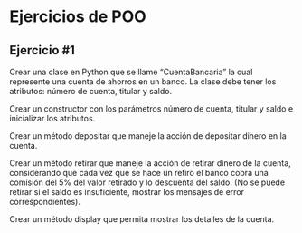 # Ejercicios de POO
## Ejercicio #1
Crear una clase en Python que se llame “CuentaBancaria” la cual represente una cuenta de ahorros en un banco.
La clase debe tener los atributos: número de cuenta, titular y saldo.

Crear un constructor con los parámetros número de cuenta, titular y saldo e inicializar los atributos.

Crear un método depositar que maneje la acción de depositar dinero en la cuenta.

Crear un método retirar que maneje la acción de retirar dinero de la cuenta, considerando que cada vez que se hace un retiro el banco cobra una comisión del 5% del valor retirado y lo descuenta del saldo. (No se puede retirar si el saldo es insuficiente, mostrar los mensajes de error correspondientes).

Crear un método display que permita mostrar los detalles de la cuenta.
